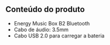 ## Conteúdo do produto

* Energy Music Box B2 Bluetooth
* Cabo de áudio: 3.5mm
* Cabo USB 2.0 para carregar a bateria


